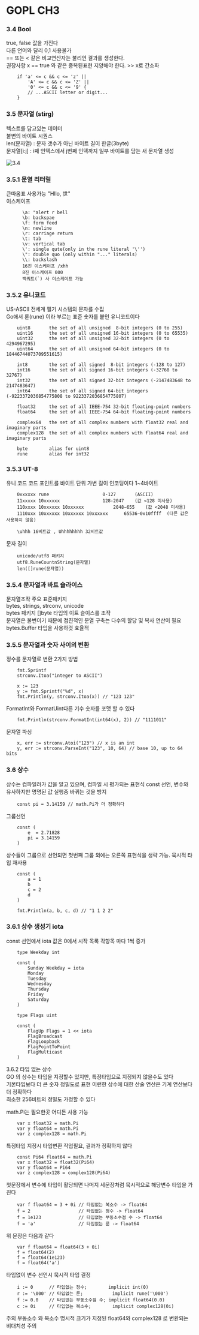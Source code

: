 # GOPL CH3  

### 3.4 Bool
true, false 값을 가진다  
다른 언어와 달리 0,1 사용불가  
== 또는 < 같은 비교연산자는 불리언 결과를 생성한다.  
권장사항 x == true 와 같은 중복된표현 지양해야 한다. >> x로 간소화  

```
	if 'a' <= c && c <= 'z' ||
	    'A' <= c && c <= 'Z' ||
	    '0' <= c && c <= '9' {
	    // ...ASCII letter or digit...
	}
```
	
### 3.5 문자열 (stirg)  
텍스트를 담고있는 데이터  
불변의 바이트 시퀀스  
len(문자열) : 문자 갯수가 아닌  바이트 길이 한글(3byte)  
문자열[i:j] : i째 인덱스에서 j번째 인덱까지 일부 바이트를 담는 새 문자열 생성  

![3.4](./figure_3.4.png)  
  
### 3.5.1 문열 리터럴  
큰따옴표 사용가능 "Hllo, 世"  
이스케이프 
```
	  \a: "alert r bell  
	  \b: backspae  
	  \f: form feed  
	  \n: newline  
	  \r: carriage return  
	  \t: tab  
	  \v: vertical tab  
	  \': single qute(only in the rune literal '\'')  
	  \": double quo (only within "..." literals)  
	  \\: backslash  
	  16진 이스케이프 /xhh  
	  8진 이스케이프 000  
	  백쿼트(`) 사 이스케이프 가능  
 ```
### 3.5.2 유니코드
US-ASCII 
전세계 필기 시스템의 문자를 수집  
Go애서 룬(rune) 이라 부르는 표준 숫자를 붙인 유니코드이다  

```
	uint8       the set of all unsigned  8-bit integers (0 to 255)
	uint16      the set of all unsigned 16-bit integers (0 to 65535)
	uint32      the set of all unsigned 32-bit integers (0 to 4294967295)
	uint64      the set of all unsigned 64-bit integers (0 to 18446744073709551615)

	int8        the set of all signed  8-bit integers (-128 to 127)
	int16       the set of all signed 16-bit integers (-32768 to 32767)
	int32       the set of all signed 32-bit integers (-2147483648 to 2147483647)
	int64       the set of all signed 64-bit integers (-9223372036854775808 to 9223372036854775807)

	float32     the set of all IEEE-754 32-bit floating-point numbers
	float64     the set of all IEEE-754 64-bit floating-point numbers

	complex64   the set of all complex numbers with float32 real and imaginary parts
	complex128  the set of all complex numbers with float64 real and imaginary parts

	byte        alias for uint8
	rune        alias for int32 
```

### 3.5.3 UT-8
유니 코드  코드 포인트를 바이트 단위 가변 길이 인코딩이다
1~4바이트
```
	0xxxxxx	rune 					0-127		(ASCII)
	11xxxxx 10xxxxxx				128-2047	(값 <128 미사용)
	110xxxx 10xxxxxx 10xxxxxx			2048−655	(값 <2048 미사용)
	1110xxx 10xxxxxx 10xxxxxx 10xxxxxx		65536−0x10ffff	(다른 값은 사용하지 않음)
	
	\uhhh 16비트값 , Uhhhhhhhh 32비트값
```
문자 길이
```
	unicode/utf8 패키지
	utf8.RuneCountnString(문자열)
	len([]rune(문자열))
```
### 3.5.4 문자열과 바트 슬라이스

문자열조작 주요 표준패키지   
bytes, strings, strconv, unicode   
bytes 패키지 []byte 타입의 이트 슬이스를 조작  
문자열은 불변이기 때문에 점진적인 문열 구축는 다수의 할당 및 복사 연산이 필요  
bytes.Buffer 타입을 사용하것 효율적  
  
### 3.5.5 문자열과 숫자 사이의 변환
정수를 문자열로 변환 2가지 방법
```
  	fmt.Sprintf
	strconv.Itoa("integer to ASCII")
```
```
	x := 123
	y := fmt.Sprintf("%d", x)
	fmt.Println(y, strconv.Itoa(x)) // "123 123"
```
FormatInt와 FormatUint다른 기수 숫자를 포맷 할 수 있다
```
	fmt.Println(strconv.FormatInt(int64(x), 2)) // "1111011"
```

문자열 파싱
```
	x, err := strconv.Atoi("123") // x is an int
	y, err := strconv.ParseInt("123", 10, 64) // base 10, up to 64 bits
```

### 3.6 상수  
상수는 컴파일러가 값을 알고 있으며, 컴파일 시 평가되는 표현식
const 선언, 변수와 유사하지만 명명된 값 실행중 바뀌는 것을 방지
```
	const pi = 3.14159 // math.Pi가 더 정확하다
```

그룹선언 
```
	const (
	    e  = 2.71828
	    pi = 3.14159
	)
```

상수들이 그룹으로 선언되면 첫번째 그룹 외에는 오른쪽 표현식을 생략 가능. 
묵시적 타입 재사용
```
	const (
	    a = 1
	    b
	    c = 2
	    d
	)

	fmt.Println(a, b, c, d) // "1 1 2 2"
```

### 3.6.1 상수 생성기 iota  
const 선언에서 iota 값은 0에서 시작 목록 각항목 마다 1씩 증가
```
	type Weekday int

	const (
	    Sunday Weekday = iota
	    Monday
	    Tuesday
	    Wednesday
	    Thursday
	    Friday
	    Saturday
	)
```

```
	type Flags uint

	const (
	    FlagUp Flags = 1 << iota 
	    FlagBroadcast            
	    FlagLoopback             
	    FlagPointToPoint         
	    FlagMulticast            
	)
````

3.6.2 타입 없는 상수  
GO 의 상수는 타입을 지정할수 있지만, 특정타입으로 지정되지 않을수도 있다  
기본타입보다 더 큰 숫자 정밀도로 표현 이런한 상수에 대한 산술 연산은 기계 연산보다 더 정확하다  
최소한 256비트의 정밀도 가정할 수 있다  

math.Pi는 필요한곳 어디든 사용 가능  
```
	var x float32 = math.Pi
	var y float64 = math.Pi
	var z complex128 = math.Pi
```
특정타입 지정시 타입변환 작업필요, 결과가 정확하지 않다
```
	const Pi64 float64 = math.Pi
	var x float32 = float32(Pi64)
	var y float64 = Pi64
	var z complex128 = complex128(Pi64)
```

첫문장에서 변수에 타입이 활당되면  나머지 세문장처럼 묵시적으로 해당변수 타입을 가진다
```
	var f float64 = 3 + 0i // 타입없는 복소수 -> float64
	f = 2                  // 타입없는 정수 -> float64
	f = 1e123              // 타입없는 부동소수점 수 -> float64
	f = 'a'                // 타입없는 룬 -> float64

```
위 문장은 다음과 같다
```
	var f float64 = float64(3 + 0i)
	f = float64(2)
	f = float64(1e123)
	f = float64('a')
```

타입없이 변수 선언시 묵시적 타입 결정

```
	i := 0      // 타입없는 정수;        implicit int(0)
	r := '\000' // 타입없는 룬;           implicit rune('\000')
	f := 0.0    // 타입없는 부동소수점 수; implicit float64(0.0)
	c := 0i     // 타입없는 복소수;        implicit complex128(0i)
```

주의 부동소수 와 복소수 명시적 크기가 지정된 float64와 complex128 로 변환되는 비대치성 주의
